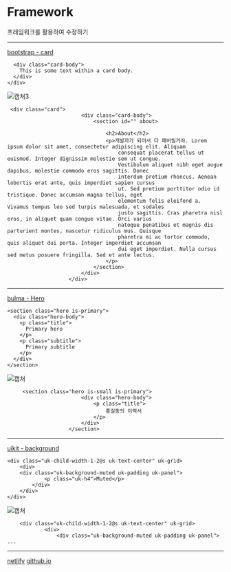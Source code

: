 # Framework
프레임워크를 활용하여 수정하기

***
[bootstrap - card](https://getbootstrap.com/docs/5.2/components/card/#images) 
```<div class="card">
  <div class="card-body">
    This is some text within a card body.
  </div>
</div>
```

![캡처3](https://user-images.githubusercontent.com/100844814/207545136-f898e43d-f50b-46e2-93ac-cc0cb7d26bcf.PNG)


```
 <div class="card">
                        <div class="card-body">
                            <section id="" about>

                                <h2>About</h2>
                                <p>개발자가 되어서 다 패버릴거야. Lorem ipsum dolor sit amet, consectetur adipiscing elit. Aliquam
                                    consequat placerat tellus ut euismod. Integer dignissim molestie sem ut congue.
                                    Vestibulum aliquet nibh eget augue dapibus, molestie commodo eros sagittis. Donec
                                    interdum pretium rhoncus. Aenean lobortis erat ante, quis imperdiet sapien cursus
                                    ut. Sed pretium porttitor odio id tristique. Donec accumsan magna tellus, eget
                                    elementum felis eleifend a. Vivamus tempus leo sed turpis malesuada, et sodales
                                    justo sagittis. Cras pharetra nisl eros, in aliquet quam congue vitae. Orci varius
                                    natoque penatibus et magnis dis parturient montes, nascetur ridiculus mus. Quisque
                                    pharetra mi ac tortor commodo, quis aliquet dui porta. Integer imperdiet accumsan
                                    dui eget imperdiet. Nulla cursus sed metus posuere fringilla. Sed et ante lectus.
                                </p>
                            </section>
                        </div>
                    </div>
```

***
[bulma - Hero](https://bulma.io/documentation/layout/hero/)
```
<section class="hero is-primary">
  <div class="hero-body">
    <p class="title">
      Primary hero
    </p>
    <p class="subtitle">
      Primary subtitle
    </p>
  </div>
</section>
```

![캡처](https://user-images.githubusercontent.com/100844814/207545365-5c659cfd-b9b8-4d1c-b705-32c68e092ca1.PNG)


```
     <section class="hero is-small is-primary">
                        <div class="hero-body">
                            <p class="title">
                                홍길동의 이력서
                            </p>
                        </div>
                    </section>
```

***

[uikit - background](https://getuikit.com/docs/background)
```
<div class="uk-child-width-1-2@s uk-text-center" uk-grid>
    <div>
    <div class="uk-background-muted uk-padding uk-panel">
            <p class="uk-h4">Muted</p>
        </div>
    </div>
</div>        
```

![캡처](https://user-images.githubusercontent.com/100844814/207545671-542c0a4f-76ff-49fe-b2e6-cb10273b91e6.PNG)


```
    <div class="uk-child-width-1-2@s uk-text-center" uk-grid>
            <div>
                <div class="uk-background-muted uk-padding uk-panel">
...
```

***
[netlify](https://tiny-cupcake-a63fbe.netlify.app/)
[github.io](https://snowypark.github.io/)

